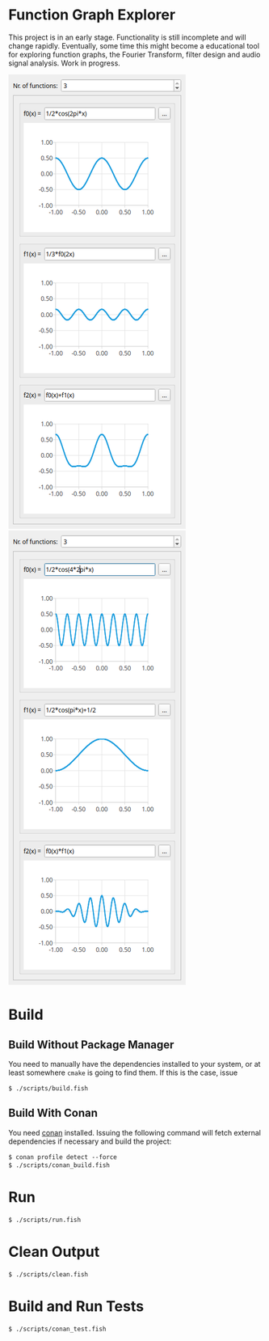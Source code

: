 # Function Graph Explorer

This project is in an early stage. Functionality is still incomplete and will change rapidly.
Eventually, some time this might become a educational tool for exploring function graphs, the Fourier Transform, filter design and audio signal analysis.
Work in progress.

![screenshot1](doc/screenshot1.png)
![screenshot2](doc/screenshot2.png)

# Build

## Build Without Package Manager

You need to manually have the dependencies installed to your system, or at least somewhere `cmake` is going to find them.
If this is the case, issue

    $ ./scripts/build.fish

## Build With Conan

You need [conan](https://conan.io/) installed. Issuing the following command will fetch external dependencies if necessary and build the project:

    $ conan profile detect --force
    $ ./scripts/conan_build.fish

# Run

    $ ./scripts/run.fish

# Clean Output

    $ ./scripts/clean.fish

# Build and Run Tests

    $ ./scripts/conan_test.fish
